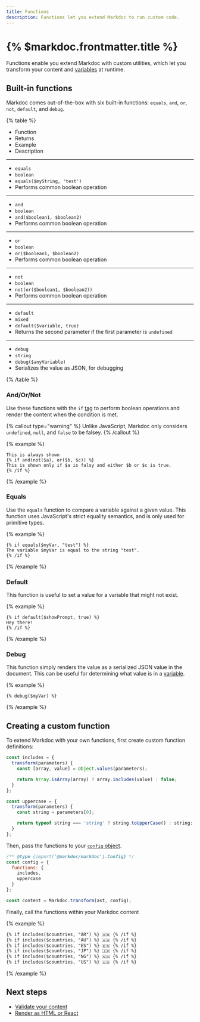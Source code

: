 ```yaml
---
title: Functions
description: Functions let you extend Markdoc to run custom code.
---
```


# {% $markdoc.frontmatter.title %}

Functions enable you extend Markdoc with custom utilities, which let you transform your content and [variables](/docs/syntax#variables) at runtime.


## Built-in functions

Markdoc comes out-of-the-box with six built-in functions: `equals`, `and`, `or`, `not`, `default`, and `debug`.

{% table %}

- Function
- Returns
- Example
- Description

---

- `equals`
- `boolean`
- `equals($myString, 'test')`
- Performs common boolean operation

---

- `and`
- `boolean`
- `and($boolean1, $boolean2)`
- Performs common boolean operation

---

- `or`
- `boolean`
- `or($boolean1, $boolean2)`
- Performs common boolean operation

---

- `not`
- `boolean`
- `not(or($boolean1, $boolean2))`
- Performs common boolean operation

---

- `default`
- `mixed`
- `default($variable, true)`
- Returns the second parameter if the first parameter is `undefined`

---

- `debug`
- `string`
- `debug($anyVariable)`
- Serializes the value as JSON, for debugging

{% /table %}

### And/Or/Not

Use these functions with the `if` [tag](/docs/tags) to perform boolean operations and render the content when the condition is met.

{% callout type="warning" %}
Unlike JavaScript, Markdoc only considers `undefined`, `null`, and `false` to be falsey.
{% /callout %}

{% example %}

```
This is always shown
{% if and(not($a), or($b, $c)) %}
This is shown only if $a is falsy and either $b or $c is true.
{% /if %}
```

{% /example %}

### Equals

Use the `equals` function to compare a variable against a given value. This function uses JavaScript's strict equality semantics, and is only used for primitive types.

{% example %}

```
{% if equals($myVar, "test") %}
The variable $myVar is equal to the string "test".
{% /if %}
```

{% /example %}

### Default

This function is useful to set a value for a variable that might not exist.

{% example %}

```
{% if default($showPrompt, true) %}
Hey there!
{% /if %}
```

{% /example %}

### Debug

This function simply renders the value as a serialized JSON value in the document. This can be useful for determining what value is in a [variable](/docs/syntax#variables).

{% example %}

```
{% debug($myVar) %}
```

{% /example %}


## Creating a custom function

To extend Markdoc with your own functions, first create custom function definitions:

```js
const includes = {
  transform(parameters) {
    const [array, value] = Object.values(parameters);

    return Array.isArray(array) ? array.includes(value) : false;
  }
};

const uppercase = {
  transform(parameters) {
    const string = parameters[0];

    return typeof string === 'string' ? string.toUpperCase() : string;
  }
};
```

Then, pass the functions to your [`config` object](/docs/config).

```js
/** @type {import('@markdoc/markdoc').Config} */
const config = {
  functions: {
    includes,
    uppercase
  }
};

const content = Markdoc.transform(ast, config);
```

Finally, call the functions within your Markdoc content

{% example %}

```md
{% if includes($countries, "AR") %} 🇦🇷 {% /if %}
{% if includes($countries, "AU") %} 🇦🇺 {% /if %}
{% if includes($countries, "ES") %} 🇪🇸 {% /if %}
{% if includes($countries, "JP") %} 🇯🇵 {% /if %}
{% if includes($countries, "NG") %} 🇳🇬 {% /if %}
{% if includes($countries, "US") %} 🇺🇸 {% /if %}
```

{% /example %}

## Next steps

- [Validate your content](/docs/validation)
- [Render as HTML or React](/docs/render)
